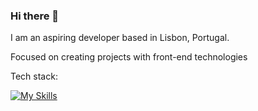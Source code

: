 ### Hi there 👋
I am an aspiring developer based in Lisbon, Portugal. 

Focused on creating projects with front-end technologies

Tech stack:

[![My Skills](https://skillicons.dev/icons?i=html,css,js,jquery,tailwind,vite,vue,nuxtjs,git,github,vscode,netlify)](https://skillicons.dev)

<!--
**cfcmeireles/cfcmeireles** is a ✨ _special_ ✨ repository because its `README.md` (this file) appears on your GitHub profile.

Here are some ideas to get you started:

- 🔭 I’m currently working on ...
- 🌱 I’m currently learning ...
- 👯 I’m looking to collaborate on ...
- 🤔 I’m looking for help with ...
- 💬 Ask me about ...
- 📫 How to reach me: ...
- 😄 Pronouns: ...
- ⚡ Fun fact: ...
-->
